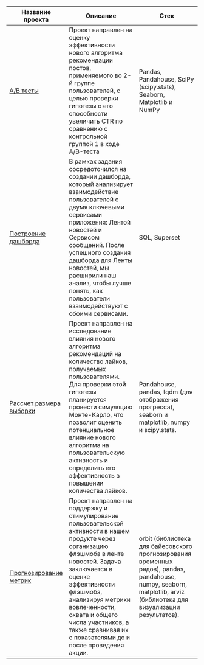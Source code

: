 | Название проекта    | Описание | Стек       |
|----------|---------|-------------|
| [A/B тесты](https://github.com/SergeyTsedrik/simDA_karpov.courses/tree/main/AB-test)| Проект направлен на оценку эффективности нового алгоритма рекомендации постов, применяемого во 2-й группе пользователей, с целью проверки гипотезы о его способности увеличить CTR по сравнению с контрольной группой 1 в ходе A/B-теста      | Pandas, Pandahouse, SciPy (scipy.stats), Seaborn, Matplotlib и NumPy|
| [Построение дашборда](https://github.com/SergeyTsedrik/simDA_karpov.courses/tree/main/building_dashboard) | В рамках задания сосредоточился на создании дашборда, который анализирует взаимодействие пользователей с двумя ключевыми сервисами приложения: Лентой новостей и Сервисом сообщений. После успешного создания дашборда для Ленты новостей, мы расширили наш анализ, чтобы лучше понять, как пользователи взаимодействуют с обоими сервисами. | SQL, Superset |
|[Рассчет размера выборки](https://github.com/SergeyTsedrik/simDA_karpov.courses/tree/main/Sample_size)| Проект направлен на исследование влияния нового алгоритма рекомендаций на количество лайков, получаемых пользователями. Для проверки этой гипотезы планируется провести симуляцию Монте-Карло, что позволит оценить потенциальное влияние нового алгоритма на пользовательскую активность и определить его эффективность в повышении количества лайков.| Pandahouse, pandas, tqdm (для отображения прогресса), seaborn и matplotlib, numpy и scipy.stats.|
|[Прогнозирование метрик](https://github.com/SergeyTsedrik/simDA_karpov.courses/tree/main/predicting_metrics)|Проект направлен на поддержку и стимулирование пользовательской активности в нашем продукте через организацию флэшмоба в ленте новостей. Задача заключается в оценке эффективности флэшмоба, анализируя метрики вовлеченности, охвата и общего числа участников, а также сравнивая их с показателями до и после проведения акции.| orbit (библиотека для байесовского прогнозирования временных рядов), pandas, pandahouse, numpy, seaborn, matplotlib, arviz (библиотека для визуализации результатов).  
